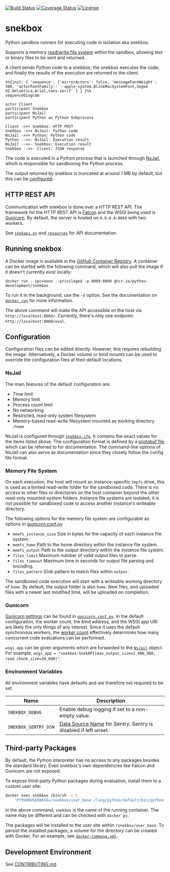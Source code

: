 [![Build Status][1]][2]
[![Coverage Status][3]][4]
[![License](https://img.shields.io/badge/license-MIT-green)](LICENSE)

# snekbox

Python sandbox runners for executing code in isolation aka snekbox.

Supports a memory [read/write file system](#memory-file-system) within the sandbox, allowing text or binary files to be sent and returned.

A client sends Python code to a snekbox, the snekbox executes the code, and finally the results of the execution are returned to the client.

```mermaid
%%{init: { 'sequence': {'mirrorActors': false, 'messageFontWeight': 300, 'actorFontFamily': '-apple-system,BlinkMacSystemFont,Segoe UI,Helvetica,Arial,sans-serif' } } }%%
sequenceDiagram

actor Client
participant Snekbox
participant NsJail
participant Python as Python Subprocess

Client ->>+ Snekbox: HTTP POST
Snekbox ->>+ NsJail: Python code
NsJail ->>+ Python: Python code
Python -->>- NsJail: Execution result
NsJail -->>- Snekbox: Execution result
Snekbox -->>- Client: JSON response
```

The code is executed in a Python process that is launched through [NsJail], which is responsible for sandboxing the Python process.

The output returned by snekbox is truncated at around 1 MB by default, but this can be [configured](#gunicorn).

## HTTP REST API

Communication with snekbox is done over a HTTP REST API. The framework for the HTTP REST API is [Falcon] and the WSGI being used is [Gunicorn]. By default, the server is hosted on `0.0.0.0:8060` with two workers.

See [`snekapi.py`] and [`resources`] for API documentation.

## Running snekbox

A Docker image is available in the [GitHub Container Registry]. A container can be started with the following command, which will also pull the image if it doesn't currently exist locally:

```
docker run --ipc=none --privileged -p 8060:8060 ghcr.io/python-development/snekbox
```

To run it in the background, use the `-d` option. See the documentation on [`docker run`] for more information.

The above command will make the API accessible on the host via `http://localhost:8060/`. Currently, there's only one endpoint: `http://localhost:8060/eval`.

## Configuration

Configuration files can be edited directly. However, this requires rebuilding the image. Alternatively, a Docker volume or bind mounts can be used to override the configuration files at their default locations.

### NsJail

The main features of the default configuration are:

* Time limit
* Memory limit
* Process count limit
* No networking
* Restricted, read-only system filesystem
* Memory-based read-write filesystem mounted as working directory `/home`

NsJail is configured through [`snekbox.cfg`]. It contains the exact values for the items listed above. The configuration format is defined by a [protobuf file][7] which can be referred to for documentation. The command-line options of NsJail can also serve as documentation since they closely follow the config file format.

### Memory File System

On each execution, the host will mount an instance-specific `tmpfs` drive, this is used as a limited read-write folder for the sandboxed code. There is no access to other files or directories on the host container beyond the other read-only mounted system folders. Instance file systems are isolated; it is not possible for sandboxed code to access another instance's writeable directory.

The following options for the memory file system are configurable as options in [gunicorn.conf.py](config/gunicorn.conf.py)

* `memfs_instance_size` Size in bytes for the capacity of each instance file system.
* `memfs_home` Path to the home directory within the instance file system.
* `memfs_output` Path to the output directory within the instance file system.
* `files_limit` Maximum number of valid output files to parse.
* `files_timeout` Maximum time in seconds for output file parsing and encoding.
* `files_pattern` Glob pattern to match files within `output`.

The sandboxed code execution will start with a writeable working directory of `home`. By default, the output folder is also `home`. New files, and uploaded files with a newer last modified time, will be uploaded on completion.

### Gunicorn

[Gunicorn settings] can be found in [`gunicorn.conf.py`]. In the default configuration, the worker count, the bind address, and the WSGI app URI are likely the only things of any interest. Since it uses the default synchronous workers, the [worker count] effectively determines how many concurrent code evaluations can be performed.

`wsgi_app` can be given arguments which are forwarded to the [`NsJail`] object. For example, `wsgi_app = "snekbox:SnekAPI(max_output_size=2_000_000, read_chunk_size=20_000)"`.

### Environment Variables

All environment variables have defaults and are therefore not required to be set.

Name | Description
---- | -----------
`SNEKBOX_DEBUG` | Enable debug logging if set to a non-empty value.
`SNEKBOX_SENTRY_DSN` | [Data Source Name] for Sentry. Sentry is disabled if left unset.

## Third-party Packages

By default, the Python interpreter has no access to any packages besides the  standard library. Even snekbox's own dependencies like Falcon and Gunicorn are not exposed.

To expose third-party Python packages during evaluation, install them to a custom user site:

```sh
docker exec snekbox /bin/sh -c \
    'PYTHONUSERBASE=/snekbox/user_base /lang/python/default/bin/python -m pip install --user numpy'
```

In the above command, `snekbox` is the name of the running container. The name may be different and can be checked with `docker ps`.

The packages will be installed to the user site within `/snekbox/user_base`. To persist the installed packages, a volume for the directory can be created with Docker. For an example, see [`docker-compose.yml`].

## Development Environment

See [CONTRIBUTING.md](.github/CONTRIBUTING.md).


[1]: https://github.com/Pycord-Development/snekbox/workflows/main/badge.svg?branch=main
[2]: https://github.com/Pycord-Development/snekbox/actions/workflows/main.yaml?query=event%3Apush+branch%3Amain
[3]: https://coveralls.io/repos/github/Pycord-Development/snekbox/badge.svg?branch=main
[4]: https://coveralls.io/github/Pycord-Development/snekbox?branch=main
[5]: https://pycord.dev/_next/static/media/logo.2762350e.png
[6]: https://discord.gg/pycord
[7]: https://github.com/google/nsjail/blob/master/config.proto
[`gunicorn.conf.py`]: config/gunicorn.conf.py
[`snekbox.cfg`]: config/snekbox.cfg
[`snekapi.py`]: snekbox/api/snekapi.py
[`resources`]: snekbox/api/resources
[`docker-compose.yml`]: docker-compose.yml
[`docker run`]: https://docs.docker.com/engine/reference/commandline/run/
[nsjail]: https://github.com/google/nsjail
[falcon]: https://falconframework.org/
[gunicorn]: https://gunicorn.org/
[gunicorn settings]: https://docs.gunicorn.org/en/latest/settings.html
[worker count]: https://docs.gunicorn.org/en/latest/design.html#how-many-workers
[sentry release]: https://docs.sentry.io/platforms/python/configuration/releases/
[data source name]: https://docs.sentry.io/product/sentry-basics/dsn-explainer/
[GitHub Container Registry]: https://github.com/orgs/Pycord-Development/packages/container/package/snekbox
[`NsJail`]: snekbox/nsjail.py
